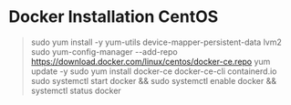 # Docker Installation CentOS

> sudo yum install -y yum-utils device-mapper-persistent-data lvm2
> sudo yum-config-manager --add-repo https://download.docker.com/linux/centos/docker-ce.repo
> yum update -y
> sudo yum install docker-ce docker-ce-cli containerd.io
> sudo systemctl start docker && sudo systemctl enable docker && systemctl status docker
